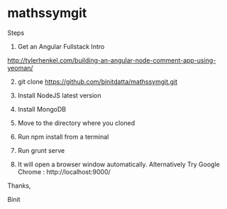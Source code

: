 # mathssymgit

Steps

1. Get an Angular Fullstack Intro

http://tylerhenkel.com/building-an-angular-node-comment-app-using-yeoman/

2. git clone https://github.com/binitdatta/mathssymgit.git

3. Install NodeJS latest version

4. Install MongoDB

5. Move to the directory where you cloned

6. Run npm install from a terminal

7. Run grunt serve

8. It will open a browser window automatically. Alternatively Try Google Chrome : http://localhost:9000/

Thanks,

Binit
